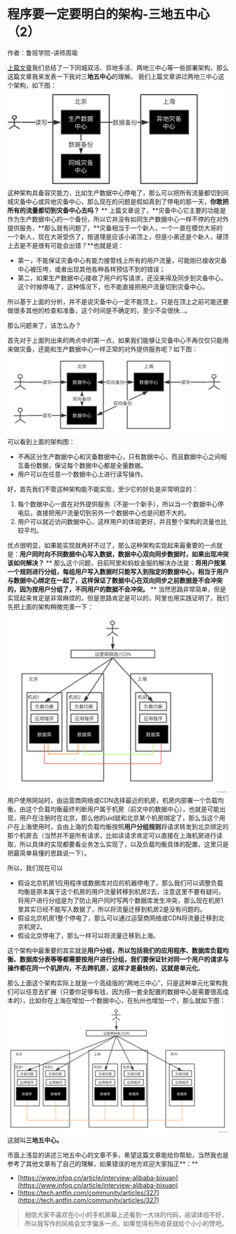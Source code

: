 # 程序要一定要明白的架构-三地五中心（2）
作者：鲁班学院-讲师周瑜

[上篇文章](https://www.yuque.com/docs/share/d9d9ee83-bef6-4b8b-aa52-8959677ba3e5)我们总结了一下同城双活、异地多活、两地三中心等一些部署架构，那么这篇文章我来发表一下我对三**地五中心**的理解。
我们上篇文章讲过两地三中心这个架构，如下图：
![](image/3.png)
这种架构具备容灾能力，比如生产数据中心停电了，那么可以把所有流量都切到同城灾备中心或异地灾备中心，那么现在的问题是假如真到了停电的那一天，**你敢把所有的流量都切到灾备中心去吗？**
**
上篇文章说了，**灾备中心它主要的功能是作为生产数据中心的一个备份，所以它并没有如同生产数据中心一样不停的在对外提供服务，**那么就有问题了，**灾备相当于一个新人，一个一直在模仿大哥的一个新人，现在大哥受伤了，按道理是应该小弟顶上，但是小弟还是个新人，硬顶上去是不是很有可能会出错？**也就是说：

- 第一，不能保证灾备中心有能力接管线上所有的用户流量，可能刚已接收灾备中心被压垮，或者出现其他各种各样预估不到的错误；
- 第二，如果生产数据中心接收了用户的写请求，还没来得及同步到灾备中心，这个时候停电了，这种情况下，也不能直接把用户流量切到灾备中心。

所以基于上面的分析，并不是说灾备中心一定不能顶上，只是在顶上之前可能还要做很多其他的检查和准备，这个时间是不确定的，至少不会很快...。

那么问题来了，该怎么办？

首先对于上面列出来的两点中的第一点，如果我们能够让灾备中心不再仅仅只能用来做灾备，还能和生产数据中心一样正常的对外提供服务呢？如下图：
![](image/4.png)
可以看到上面的架构图：

- 不再区分生产数据中心和灾备数据中心，只有数据中心，而且数据中心之间相互备份数据，保证每个数据中心都是全量数据。
- 用户可以在任意一个数据中心上进行读写操作。

好，首先我们不管这种架构能不能实现，至少它的好处是非常明显的：

1. 每个数据中心一直在对外提供服务（不是一个新手），所以当一个数据中心停电后，直接把用户流量切到另外一个数据中心也是问题不大的。
1. 用户可以就近访问数据中心，这样用户的体验更好，并且整个架构的流量也比较平均。

优点很明显，如果能实现就再好不过了，那么这种架构实现起来最重要的一点就是：**用户同时向不同数据中心写入数据，数据中心双向同步数据时，如果出现冲突该如何解决？**
**
那么这个问题，目前阿里和蚂蚁金服的解决办法是：**将用户按某一个规则进行分组，每组用户写入数据时只能写入到指定的数据中心，相当于用户与数据中心绑定在一起了，这样保证了数据中心在双向同步之前数据是不会冲突的，因为按用户分组了，不同用户的数据不会冲突。**
**
当然思路非常简单，但是实现起来肯定是非常麻烦的，但是思路肯定是可以的，阿里也用实践证明了，我们先把上面的架构稍微完善一下：
![](image/5.png)
用户使用网站时，由运营商网络或CDN选择最近的机房，机房内部署一个负载均衡，由这个负载均衡最终判断用户属于机房（前文中的数据中心），也就是可能出现，用户在注册时在北京，那么他的uid就和北京某个机房绑定了，那么当这个用户在上海使用时，会由上海的负载均衡按照**用户分组规则**将请求转发到北京绑定的那个机房去（当然并不是所有请求，比如读请求肯定可以直接在上海机房进行读取，所以具体的实现都要看业务怎么实现了，以及负载均衡具体的配置，这里只是把最简单易懂的思路说一下）。

所以，我们现在可以

- 假设北京机房1应用程序或数据库对应的机器停电了，那么我们可以调整负载均衡是原本属于这个机房的用户流量转移到机房2去，注意这里不要有疑问，将用户进行分组是为了防止用户同时写两个数据库发生冲突，那么现在机房1里其实已经不能写入数据了，所以将流量迁移到机房2是没有问题的。
- 假设北京机房1整个停电了，那么可以通过运营商网络或CDN将流量迁移到北京机房2。
- 假设北京停电了，那么一样可以将流量迁移到上海。

这个架构中最重要的其实就是**用户分组，**所以包括我们的应用程序、数据库负载均衡、数据库分表等等都需要按用户进行分组，我们要保证针对同一个用户的请求与操作都在同一个机房内，不去跨机房，这样才是最快的，这就是**单元化**。

那么上面这个架构实际上就是一个高级版的“两地三中心”，只是这种单元化架构我们可以任意去扩展（只要你足够有钱，因为搭一套全配置的数据中心是需要很高成本的），比如你在上海在增加一个数据中心，在杭州也增加一个，那么就如下图：
![](image/6.png)
这就叫**三地五中心。**

市面上浅显的讲述三地五中心的文章不多，希望这篇文章能给你帮助，当然我也是参考了其他文章有了自己的理解，如果错误的地方欢迎大家指正**：**

- [https://www.infoq.cn/article/interview-alibaba-bixuan](https://www.infoq.cn/article/interview-alibaba-bixuan)
- [https://tech.antfin.com/community/articles/327](https://tech.antfin.com/community/articles/327)

> 相信大家不喜欢在小小的手机屏幕上还看到一大块的代码，阅读体验不好，所以我写作的风格会文字偏多一点。如果觉得有所收获就给个小小的赞吧。



